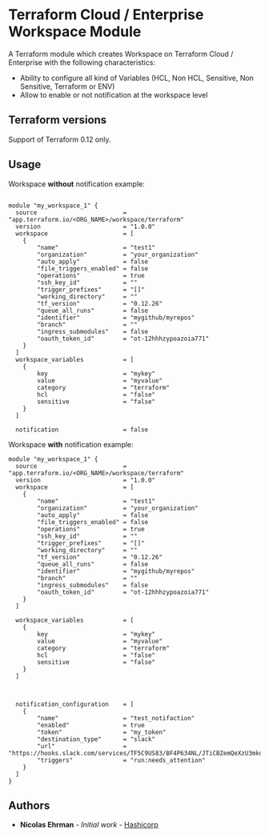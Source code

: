 # Terraform Cloud / Enterprise Workspace Module

A Terraform module which creates Workspace on Terraform Cloud / Enterprise with the following characteristics:
- Ability to configure all kind of Variables (HCL, Non HCL, Sensitive, Non Sensitive, Terraform or ENV)
- Allow to enable or not notification at the workspace level

## Terraform versions

Support of Terraform 0.12 only.

## Usage

Workspace **without** notification example: 

```hcl

module "my_workspace_1" {
  source                        = "app.terraform.io/<ORG_NAME>/workspace/terraform"
  version                       = "1.0.0"
  workspace                     = [
    {
        "name"                  = "test1"
        "organization"          = "your_organization"
        "auto_apply"            = false
        "file_triggers_enabled" = false
        "operations"            = true
        "ssh_key_id"            = ""
        "trigger_prefixes"      = "[]"
        "working_directory"     = ""
        "tf_version"            = "0.12.26"
        "queue_all_runs"        = false
        "identifier"            = "mygithub/myrepos"
        "branch"                = ""
        "ingress_submodules"    = false
        "oauth_token_id"        = "ot-12hhhzypoazoia771"
    }
  ]
  workspace_variables           = [
    {
        key                     = "mykey"
        value                   = "myvalue"
        category                = "terraform"
        hcl                     = "false"
        sensitive               = "false"
    } 
  ]

  notification                  = false

```

Workspace **with** notification example: 

```hcl
module "my_workspace_1" {
  source                        = "app.terraform.io/<ORG_NAME>/workspace/terraform"
  version                       = "1.0.0"
  workspace                     = [
    {
        "name"                  = "test1"
        "organization"          = "your_organization"
        "auto_apply"            = false
        "file_triggers_enabled" = false
        "operations"            = true
        "ssh_key_id"            = ""
        "trigger_prefixes"      = "[]"
        "working_directory"     = ""
        "tf_version"            = "0.12.26"
        "queue_all_runs"        = false
        "identifier"            = "mygithub/myrepos"
        "branch"                = ""
        "ingress_submodules"    = false
        "oauth_token_id"        = "ot-12hhhzypoazoia771"
    }
  ]

  workspace_variables           = [
    {
        key                     = "mykey"
        value                   = "myvalue"
        category                = "terraform"
        hcl                     = "false"
        sensitive               = "false"
    } 
  ]



  notification_configuration    = [
    {
        "name"                  = "test_notifaction"
        "enabled"               = true
        "token"                 = "my_token"
        "destination_type"      = "slack"
        "url"                   = "https://hooks.slack.com/services/TF5C9US83/BF4P634NL/JTiCBZemQeXzU3mkdUHssjU"
        "triggers"              = "run:needs_attention"
    }
  ]
}

```

## Authors

* **Nicolas Ehrman** - *Initial work* - [Hashicorp](https://www.hashicorp.com)



